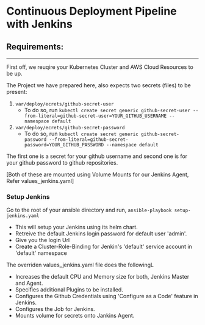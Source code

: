 # Continuous Deployment Pipeline with Jenkins

## Requirements:
---
 First off, we reuqire your Kubernetes Cluster and AWS Cloud Resources to be up.
 
 The Project we have prepared here, also expects two secrets (files) to be present:
 
 1. `var/deploy/ecrets/github-secret-user`
    - To do so, run `kubectl create secret generic github-secret-user --from-literal=github-secret-user=YOUR_GITHUB_USERNAME --namespace default`
 2. `var/deploy/ecrets/github-secret-password`
    - To do so, run `kubectl create secret generic github-secret-password --from-literal=github-secret-password=YOUR_GITHUB_PASSWORD --namespace default`
 
 The first one is a secret for your github username and second one is for your github password to github repositories.
 
 [Both of these are mounted using Volume Mounts for our Jenkins Agent, Refer values_jenkins.yaml]
 
 ### Setup Jenkins
 
 Go to the root of your ansible directory and run, 
 `ansible-playbook setup-jenkins.yaml` 
 
 - This will setup your Jenkins using its helm chart.
 - Retreive the default Jenkins login password for default user 'admin'.
 - Give you the login Url
 - Create a Cluster-Role-Binding for Jenkin's 'default' service account in 'default' namespace
 
 The overriden values_jenkins.yaml file does the followingL
 
 - Increases the default CPU and Memory size for both, Jenkins Master and Agent.
 - Specifies additional Plugins to be installed.
 - Configures the Github Credentials using 'Configure as a Code' feature in Jenkins.
 - Configures the Job for Jenkins.
 - Mounts volume for secrets onto Jankins Agent.
  
  
 
 



